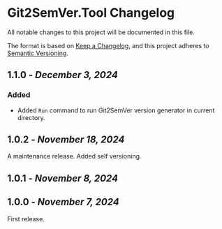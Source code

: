 # Git2SemVer.Tool Changelog

All notable changes to this project will be documented in this file.

The format is based on [Keep a Changelog](https://keepachangelog.com/en/1.1.0/),
and this project adheres to [Semantic Versioning](https://semver.org/spec/v2.0.0.html).


## 1.1.0 - _December 3, 2024_

### Added

* Added `Run` command to run Git2SemVer version generator in current directory.


## 1.0.2 - _November 18, 2024_

A maintenance release. Added self versioning.


## 1.0.1 - _November 8, 2024_


## 1.0.0 - _November 7, 2024_

First release.

